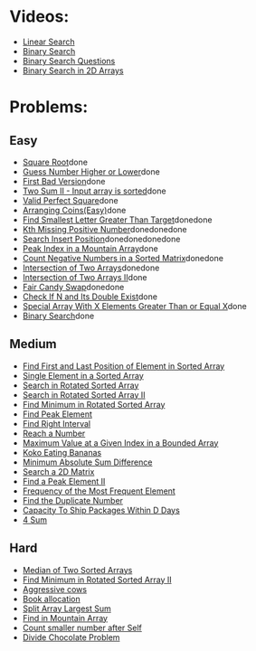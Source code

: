 # Videos:
- [Linear Search](https://youtu.be/_HRA37X8N_Q)
- [Binary Search](https://youtu.be/f6UU7V3szVw)
- [Binary Search Questions](https://youtu.be/W9QJ8HaRvJQ)
- [Binary Search in 2D Arrays](https://youtu.be/enI_KyGLYPo)

# Problems:

## Easy
- [Square Root](https://leetcode.com/problems/sqrtx/)done
- [Guess Number Higher or Lower](https://leetcode.com/problems/guess-number-higher-or-lower/)done
- [First Bad Version](https://leetcode.com/problems/first-bad-version/)done
- [Two Sum II - Input array is sorted](https://leetcode.com/problems/two-sum-ii-input-array-is-sorted/)done
- [Valid Perfect Square](https://leetcode.com/problems/valid-perfect-square/)done
- [Arranging Coins(Easy)](https://leetcode.com/problems/arranging-coins/)done
- [Find Smallest Letter Greater Than Target](https://leetcode.com/problems/find-smallest-letter-greater-than-target/)donedone
- [Kth Missing Positive Number](https://leetcode.com/problems/kth-missing-positive-number/)donedonedone
- [Search Insert Position](https://leetcode.com/problems/search-insert-position/)donedonedonedone
- [Peak Index in a Mountain Array](https://leetcode.com/problems/peak-index-in-a-mountain-array/)done
- [Count Negative Numbers in a Sorted Matrix](https://leetcode.com/problems/count-negative-numbers-in-a-sorted-matrix/)donedone
- [Intersection of Two Arrays](https://leetcode.com/problems/intersection-of-two-arrays/)donedone
- [Intersection of Two Arrays II](https://leetcode.com/problems/intersection-of-two-arrays-ii/)done
- [Fair Candy Swap](https://leetcode.com/problems/fair-candy-swap/)donedone
- [Check If N and Its Double Exist](https://leetcode.com/problems/check-if-n-and-its-double-exist/)done
- [Special Array With X Elements Greater Than or Equal X](https://leetcode.com/problems/special-array-with-x-elements-greater-than-or-equal-x/)done
- [Binary Search](https://leetcode.com/problems/binary-search/)done

## Medium
- [Find First and Last Position of Element in Sorted Array](https://leetcode.com/problems/find-first-and-last-position-of-element-in-sorted-array/)
- [Single Element in a Sorted Array](https://leetcode.com/problems/single-element-in-a-sorted-array/)
- [Search in Rotated Sorted Array](https://leetcode.com/problems/search-in-rotated-sorted-array/)
- [Search in Rotated Sorted Array II](https://leetcode.com/problems/search-in-rotated-sorted-array-ii/)
- [Find Minimum in Rotated Sorted Array](https://leetcode.com/problems/find-minimum-in-rotated-sorted-array/)
- [Find Peak Element](https://leetcode.com/problems/find-peak-element/)
- [Find Right Interval](https://leetcode.com/problems/find-right-interval/)
- [Reach a Number](https://leetcode.com/problems/reach-a-number/)
- [Maximum Value at a Given Index in a Bounded Array](https://leetcode.com/problems/maximum-value-at-a-given-index-in-a-bounded-array/)
- [Koko Eating Bananas](https://leetcode.com/problems/koko-eating-bananas/)
- [Minimum Absolute Sum Difference](https://leetcode.com/problems/minimum-absolute-sum-difference/)
- [Search a 2D Matrix](https://leetcode.com/problems/search-a-2d-matrix/)
- [Find a Peak Element II](https://leetcode.com/problems/find-a-peak-element-ii/)
- [Frequency of the Most Frequent Element](https://leetcode.com/problems/frequency-of-the-most-frequent-element/)
- [Find the Duplicate Number](https://leetcode.com/problems/find-the-duplicate-number/)
- [Capacity To Ship Packages Within D Days](https://leetcode.com/problems/capacity-to-ship-packages-within-d-days/)
- [4 Sum](https://leetcode.com/problems/4sum/)

## Hard
- [Median of Two Sorted Arrays](https://leetcode.com/problems/median-of-two-sorted-arrays/)
- [Find Minimum in Rotated Sorted Array II](https://leetcode.com/problems/find-minimum-in-rotated-sorted-array-ii/)
- [Aggressive cows](https://www.spoj.com/problems/AGGRCOW/)
- [Book allocation](https://www.geeksforgeeks.org/allocate-minimum-number-pages/)
- [Split Array Largest Sum](https://leetcode.com/problems/split-array-largest-sum/)
- [Find in Mountain Array](https://leetcode.com/problems/find-in-mountain-array/)
- [Count smaller number after Self](https://leetcode.com/problems/count-of-smaller-numbers-after-self/)
- [Divide Chocolate Problem](https://curiouschild.github.io/leetcode/2019/06/21/divide-chocolate.html)
